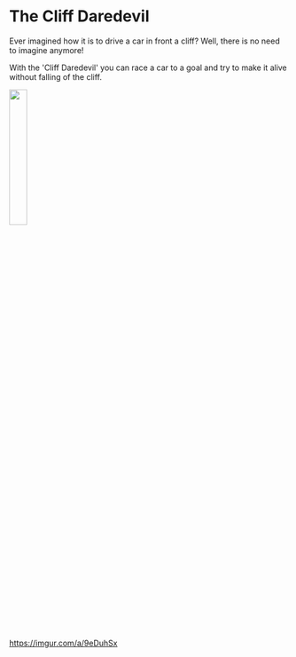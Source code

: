 # The Cliff Daredevil
Ever imagined how it is to drive a car in front a cliff? Well, there is no need to imagine anymore!

With the 'Cliff Daredevil' you can race a car to a goal and try to make it alive without falling of the cliff.

<img width="25%" src="https://i.imgur.com/jl9kKdJ.png">


https://imgur.com/a/9eDuhSx
